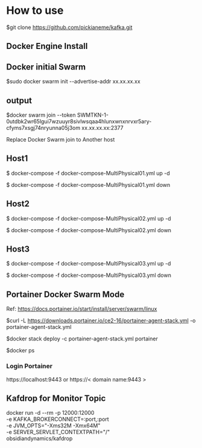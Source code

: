 # How to use 
$git clone https://github.com/pickianeme/kafka.git

## Docker Engine Install 
## Docker initial Swarm
$sudo docker swarm init --advertise-addr xx.xx.xx.xx

## output
$docker swarm join --token SWMTKN-1-0utdbk2wr65lgui7wzuuyr8sivlwsqaa4hlunxwnxnrvxr5ary-cfyms7xsgj74nryunna05j3om xx.xx.xx.xx:2377

Replace Docker Swarm join to Another host


## Host1

$ docker-compose -f  docker-compose-MultiPhysical01.yml up -d


$ docker-compose -f  docker-compose-MultiPhysical01.yml down

## Host2

$ docker-compose -f  docker-compose-MultiPhysical02.yml up -d

$ docker-compose -f  docker-compose-MultiPhysical02.yml down

## Host3

$ docker-compose -f  docker-compose-MultiPhysical03.yml up -d

$ docker-compose -f  docker-compose-MultiPhysical03.yml down

## Portainer Docker Swarm Mode
Ref: https://docs.portainer.io/start/install/server/swarm/linux

$curl -L https://downloads.portainer.io/ce2-16/portainer-agent-stack.yml -o portainer-agent-stack.yml

$docker stack deploy -c portainer-agent-stack.yml portainer

$docker ps
### Login Portainer
https://localhost:9443  or https://< domain name:9443 >

## Kafdrop for Monitor Topic
docker run -d --rm -p 12000:12000 \
    -e KAFKA_BROKERCONNECT=<hostname>:port,<hostname>:port \
    -e JVM_OPTS="-Xms32M -Xmx64M" \
    -e SERVER_SERVLET_CONTEXTPATH="/" \
    obsidiandynamics/kafdrop
